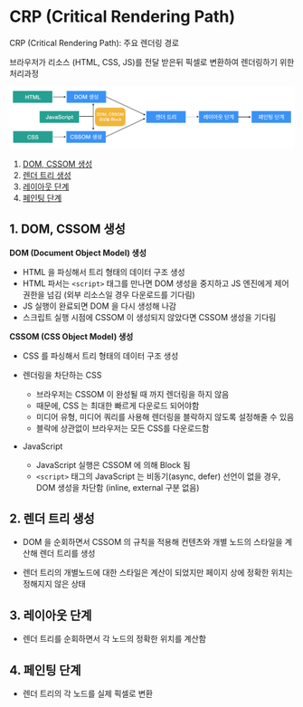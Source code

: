 # CRP (Critical Rendering Path)

CRP (Critical Rendering Path): 주요 렌더링 경로

브라우저가 리소스 (HTML, CSS, JS)를 전달 받은뒤 픽셀로 변환하여 렌더링하기 위한 처리과정

![CRP](./assets/crp.png)

1. [DOM, CSSOM 생성](#1-dom-cssom-생성)
2. [렌더 트리 생성](#2-렌더-트리-생성)
3. [레이아웃 단계](#3-레이아웃-단계)
4. [페인팅 단계](#4-페인팅-단계)

## 1. DOM, CSSOM 생성

**DOM (Document Object Model) 생성**

  - HTML 을 파싱해서 트리 형태의 데이터 구조 생성
  - HTML 파서는 `<script>` 태그를 만나면 DOM 생성을 중지하고 JS 엔진에게 제어권한을 넘김 (외부 리소스일 경우 다운로드를 기다림)
  - JS 실행이 완료되면 DOM 을 다시 생성해 나감
  - 스크립트 실행 시점에 CSSOM 이 생성되지 않았다면 CSSOM 생성을 기다림

**CSSOM (CSS Object Model) 생성**

  - CSS 를 파싱해서 트리 형태의 데이터 구조 생성

  * 렌더링을 차단하는 CSS
    - 브라우저는 CSSOM 이 완성될 때 까지 렌더링을 하지 않음
    - 때문에, CSS 는 최대한 빠르게 다운로드 되어야함
    - 미디어 유형, 미디어 쿼리를 사용해 렌더링을 블락하지 않도록 설정해줄 수 있음
    - 블락에 상관없이 브라우저는 모든 CSS를 다운로드함
  
  * JavaScript
    - JavaScript 실행은 CSSOM 에 의해 Block 됨
    - `<script>` 태그의 JavaScript 는 비동기(async, defer) 선언이 없을 경우, DOM 생성을 차단함 (inline, external 구분 없음)


## 2. 렌더 트리 생성

  - DOM 을 순회하면서 CSSOM 의 규칙을 적용해 컨텐츠와 개별 노드의 스타일을 계산해 렌더 트리를 생성

  - 렌더 트리의 개별노드에 대한 스타일은 계산이 되었지만 페이지 상에 정확한 위치는 정해지지 않은 상태

## 3. 레이아웃 단계

  - 렌더 트리를 순회하면서 각 노드의 정확한 위치를 계산함

## 4. 페인팅 단계

  -  렌더 트리의 각 노드를 실제 픽셀로 변환 
